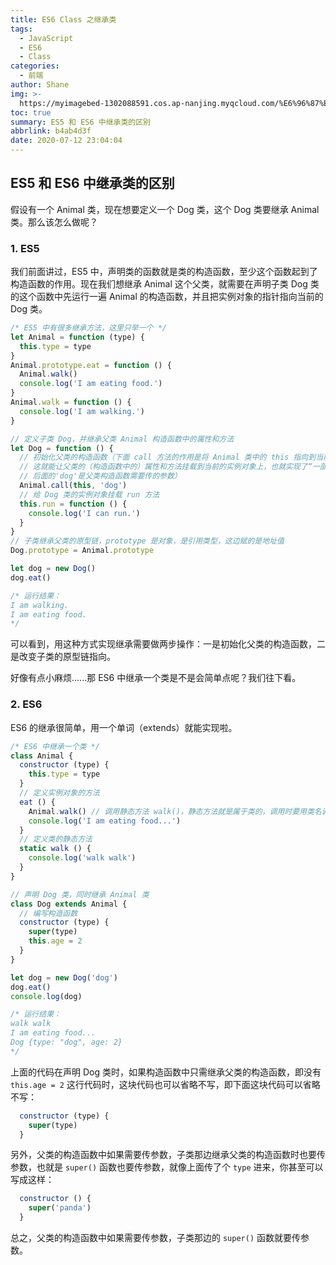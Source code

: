 ```yaml
---
title: ES6 Class 之继承类
tags:
  - JavaScript
  - ES6
  - Class
categories:
  - 前端
author: Shane
img: >-
  https://myimagebed-1302088591.cos.ap-nanjing.myqcloud.com/%E6%96%87%E7%AB%A0%E7%89%B9%E5%BE%81%E5%9B%BE/27.jpg
toc: true
summary: ES5 和 ES6 中继承类的区别
abbrlink: b4ab4d3f
date: 2020-07-12 23:04:04
---
```


## ES5 和 ES6 中继承类的区别

假设有一个 Animal 类，现在想要定义一个 Dog 类，这个 Dog 类要继承 Animal 类。那么该怎么做呢？

### 1. ES5

我们前面讲过，ES5 中，声明类的函数就是类的构造函数，至少这个函数起到了构造函数的作用。现在我们想继承 Animal 这个父类，就需要在声明子类 Dog 类的这个函数中先运行一遍 Animal 的构造函数，并且把实例对象的指针指向当前的 Dog 类。

```javascript
/* ES5 中有很多继承方法，这里只举一个 */
let Animal = function (type) {
  this.type = type
}
Animal.prototype.eat = function () {
  Animal.walk()
  console.log('I am eating food.')
}
Animal.walk = function () {
  console.log('I am walking.')
}

// 定义子类 Dog，并继承父类 Animal 构造函数中的属性和方法
let Dog = function () {
  // 初始化父类的构造函数（下面 call 方法的作用是将 Animal 类中的 this 指向到当前类（Dog 类）的实例对象上去，
  // 这就能让父类的（构造函数中的）属性和方法挂载到当前的实例对象上，也就实现了“一部分”继承（只继承了父类构造函数中的属性和方法，未继承父类原型链上的属性和方法）；
  // 后面的'dog'是父类构造函数需要传的参数）
  Animal.call(this, 'dog')
  // 给 Dog 类的实例对象挂载 run 方法
  this.run = function () {
    console.log('I can run.')
  }
}
// 子类继承父类的原型链，prototype 是对象，是引用类型，这边赋的是地址值
Dog.prototype = Animal.prototype

let dog = new Dog()
dog.eat()

/* 运行结果：
I am walking.
I am eating food.
*/
```

可以看到，用这种方式实现继承需要做两步操作：一是初始化父类的构造函数，二是改变子类的原型链指向。

好像有点小麻烦......那 ES6 中继承一个类是不是会简单点呢？我们往下看。

### 2. ES6

ES6 的继承很简单，用一个单词（extends）就能实现啦。

```javascript
/* ES6 中继承一个类 */
class Animal {
  constructor (type) {
    this.type = type
  }
  // 定义实例对象的方法
  eat () {
    Animal.walk() // 调用静态方法 walk()，静态方法就是属于类的，调用时要用类名调用
    console.log('I am eating food...')
  }
  // 定义类的静态方法
  static walk () {
    console.log('walk walk')
  }
}

// 声明 Dog 类，同时继承 Animal 类
class Dog extends Animal {
  // 编写构造函数
  constructor (type) {
    super(type)
    this.age = 2
  }
}

let dog = new Dog('dog')
dog.eat()
console.log(dog)

/* 运行结果：
walk walk
I am eating food...
Dog {type: "dog", age: 2}
*/
```

上面的代码在声明 Dog 类时，如果构造函数中只需继承父类的构造函数，即没有 `this.age = 2` 这行代码时，这块代码也可以省略不写，即下面这块代码可以省略不写：

```javascript
  constructor (type) {
    super(type)
  }
```

另外，父类的构造函数中如果需要传参数，子类那边继承父类的构造函数时也要传参数，也就是 `super()` 函数也要传参数，就像上面传了个 `type` 进来，你甚至可以写成这样：

```javascript
  constructor () {
    super('panda')
  }
```

总之，父类的构造函数中如果需要传参数，子类那边的 `super()` 函数就要传参数。